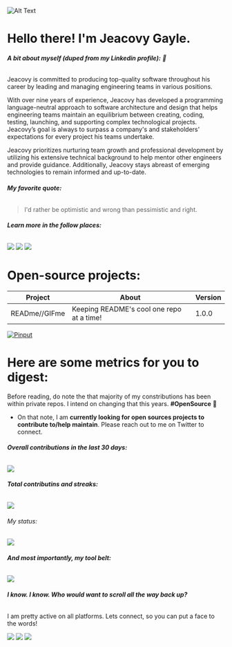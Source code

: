![Alt Text](https://media.giphy.com/media/3ohzdKL2Du3vuI3ydG/giphy.gif)

# Hello there! I'm **Jeacovy Gayle**.

###### **A bit about myself (***duped from my Linkedin profile***):** 🥸

Jeacovy is committed to producing top-quality software throughout his career by leading and managing engineering teams in various positions. 

With over nine years of experience, Jeacovy has developed a programming language-neutral approach to software architecture and design that helps engineering teams maintain an equilibrium between creating, coding, testing, launching, and supporting complex technological projects. Jeacovy’s goal is always to surpass a company's and stakeholders' expectations for every project his teams undertake.

Jeacovy prioritizes nurturing team growth and professional development by utilizing his extensive technical background to help mentor other engineers and provide guidance. Additionally, Jeacovy stays abreast of emerging technologies to remain informed and up-to-date.


###### **My favorite quote:**
> I'd rather be optimistic and wrong than pessimistic and right.

###### **Learn more in the follow places:**

[![](https://img.shields.io/badge/LinkedIn-0077B5?style=for-the-badge&logo=linkedin&logoColor=white)](https://www.linkedin.com/in/jeacovygayle)
[![](https://img.shields.io/badge/Twitter-0077B5?style=for-the-badge&logo=twitter&logoColor=white)](https://twitter.com/jeacovy)
[![](https://img.shields.io/badge/Instagram-0077B5?style=for-the-badge&logo=instagram&logoColor=white)](https://instagram.com/jeacovy)

# **Open-source** projects:
| Project | About | Version |
| --------------- | --------------- | --------------- |
| READme//GIFme | Keeping README's cool one repo at a time! | 1.0.0 |

[![Pinput](https://github-readme-stats.vercel.app/api/pin/?username=jeacovy&repo=readme-gifme&theme=xcode)](https://github.com/jeacovy/readme-gifme)

# Here are some **metrics** for you to digest:

Before reading, do note the that majority of my constributions has been within private repos. I intend on changing that this years. **#OpenSource** 🥑

- On that note, I am **currently looking for open sources projects to contribute to/help maintain**. Please reach out to me on Twitter to connect.

###### **Overall contributions in the last 30 days:**
[![](https://activity-graph.herokuapp.com/graph?username=jeacovy&theme=xcode)](https://git.io/SauravMukherjee44)

###### **Total contributins and streaks:**
 ![](https://github-readme-streak-stats.herokuapp.com/?user=jeacovy&hide_border=true&fire=DD2727)

###### My status:
![](https://github-readme-stats.vercel.app/api?username=jeacovy&show_icons=true)

###### **And most importantly, my tool belt:**
![](https://github-readme-stats.vercel.app/api/top-langs/?username=jeacovy&langs_count=3&hide_title=true&hide_border=true)

###### **I know. I know. Who would want to scroll all the way back up?**
I am pretty active on all platforms. Lets connect, so you can put a face to the words!

[![](https://img.shields.io/badge/LinkedIn-0077B5?style=for-the-badge&logo=linkedin&logoColor=white)](https://www.linkedin.com/in/jeacovygayle)
[![](https://img.shields.io/badge/Twitter-0077B5?style=for-the-badge&logo=twitter&logoColor=white)](https://twitter.com/jeacovy)
[![](https://img.shields.io/badge/Instagram-0077B5?style=for-the-badge&logo=instagram&logoColor=white)](https://instagram.com/jeacovy)
